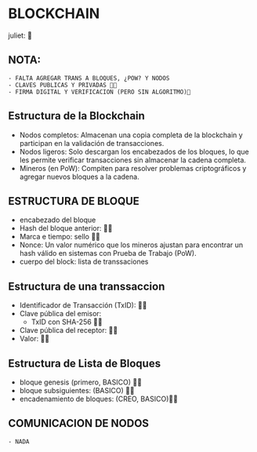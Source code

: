 # BLOCKCHAIN 

juliet: 🌸

## NOTA:
    - FALTA AGREGAR TRANS A BLOQUES, ¿POW? Y NODOS
    - CLAVES PUBLICAS Y PRIVADAS 🌸✅
    - FIRMA DIGITAL Y VERIFICACION (PERO SIN ALGORITMO)🌸 

## Estructura de la Blockchain

- Nodos completos: Almacenan una copia completa de la blockchain y participan en la
validación de transacciones.
- Nodos ligeros: Solo descargan los encabezados de los bloques, lo que les permite verificar
transacciones sin almacenar la cadena completa.
- Mineros (en PoW): Compiten para resolver problemas criptográficos y agregar nuevos
bloques a la cadena.

## ESTRUCTURA DE BLOQUE

- encabezado del bloque 
- Hash del bloque anterior: 🌸✅
- Marca e tiempo: sello 🌸✅
- Nonce: Un valor numérico que los mineros ajustan para encontrar un hash válido
  en sistemas con Prueba de Trabajo (PoW).
- cuerpo del block: lista de transsaciones

## Estructura de una transsaccion

- Identificador de Transacción (TxID):  🌸✅
- Clave pública del emisor: 
  - TxID con SHA-256 🌸✅
- Clave pública del receptor: 🌸✅
- Valor:  🌸✅

## Estructura de Lista de Bloques

- bloque genesis (primero, BASICO) 🌸✅
- bloque subsiguientes: (BASICO) 🌸✅
- encadenamiento de bloques: (CREO, BASICO)🌸✅

## COMUNICACION DE NODOS
    - NADA 